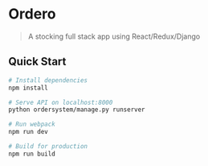 # **Ordero**

> A stocking full stack app using React/Redux/Django


## Quick Start

```bash
# Install dependencies
npm install

# Serve API on localhost:8000
python ordersystem/manage.py runserver

# Run webpack
npm run dev

# Build for production
npm run build
```